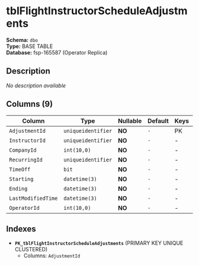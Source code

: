 # tblFlightInstructorScheduleAdjustments

**Schema:** `dbo`  
**Type:** BASE TABLE  
**Database:** fsp-165587 (Operator Replica)

## Description

*No description available*

## Columns (9)

| Column | Type | Nullable | Default | Keys | Description |
|--------|------|----------|---------|------|-------------|
| `AdjustmentId` | `uniqueidentifier` | **NO** | `-` | PK | - |
| `InstructorId` | `uniqueidentifier` | **NO** | `-` | - | - |
| `CompanyId` | `int(10,0)` | **NO** | `-` | - | - |
| `RecurringId` | `uniqueidentifier` | **NO** | `-` | - | - |
| `TimeOff` | `bit` | **NO** | `-` | - | - |
| `Starting` | `datetime(3)` | **NO** | `-` | - | - |
| `Ending` | `datetime(3)` | **NO** | `-` | - | - |
| `LastModifiedTime` | `datetime(3)` | **NO** | `-` | - | - |
| `OperatorId` | `int(10,0)` | **NO** | `-` | - | - |

## Indexes

- **`PK_tblFlightInstructorScheduleAdjustments`** (PRIMARY KEY UNIQUE CLUSTERED)
  - Columns: `AdjustmentId`

